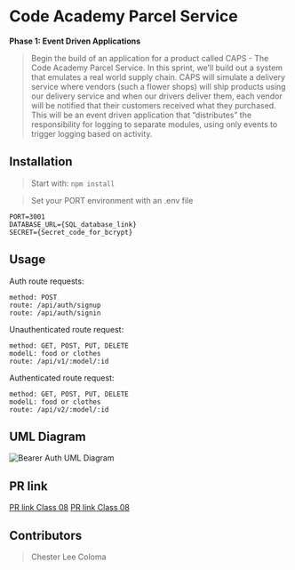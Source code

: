 # Code Academy Parcel Service

**Phase 1: Event Driven Applications** 
> Begin the build of an application for a product called CAPS - The Code Academy Parcel Service. In this sprint, we’ll build out a system that emulates a real world supply chain. CAPS will simulate a delivery service where vendors (such a flower shops) will ship products using our delivery service and when our drivers deliver them, each vendor will be notified that their customers received what they purchased. This will be an event driven application that “distributes” the responsibility for logging to separate modules, using only events to trigger logging based on activity.

## Installation

> Start with: `npm install`

> Set your PORT environment with an .env file

```text
PORT=3001
DATABASE_URL={SQL_database_link}
SECRET={Secret_code_for_bcrypt}
```

## Usage

Auth route requests:
```text
method: POST
route: /api/auth/signup
route: /api/auth/signin
```

Unauthenticated route request:
```text
method: GET, POST, PUT, DELETE
modelL: food or clothes
route: /api/v1/:model/:id
```

Authenticated route request:
```text
method: GET, POST, PUT, DELETE
modelL: food or clothes
route: /api/v2/:model/:id
```

## UML Diagram
![Bearer Auth UML Diagram](./public/images/401-class-08-lab.png)

## PR link
[PR link Class 08](https://github.com/cleecoloma/auth-api/pull/1)
[PR link Class 08](https://github.com/cleecoloma/auth-api/pull/2)

## Contributors
> Chester Lee Coloma